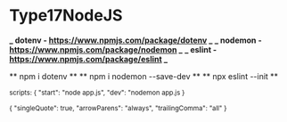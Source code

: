 # Type17NodeJS

**_ dotenv - https://www.npmjs.com/package/dotenv _**
**_ nodemon - https://www.npmjs.com/package/nodemon _**
**_ eslint - https://www.npmjs.com/package/eslint _**

** npm i dotenv **
** npm i nodemon --save-dev **
** npx eslint --init **

<sup> scripts: {
"start": "node app.js",
"dev": "nodemon app.js
}</sup>

<sup>
{
    "singleQuote": true,
    "arrowParens": "always",
    "trailingComma": "all"
}</sup>

